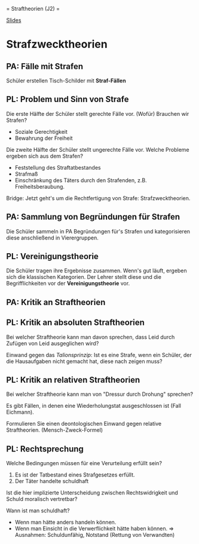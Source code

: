 = Straftheorien (J2) =

[Slides](http://xcosx.de/mgb/keineph-slides/slides/Straftheorien.html)

# Strafzwecktheorien

## PA: Fälle mit Strafen
Schüler erstellen Tisch-Schilder mit **Straf-Fällen**

## PL: Problem und Sinn von Strafe
Die erste Hälfte der Schüler stellt gerechte Fälle vor.
(Wofür) Brauchen wir Strafen?
* Soziale Gerechtigkeit
* Bewahrung der Freiheit

Die zweite Hälfte der Schüler stellt ungerechte Fälle vor.
Welche Probleme ergeben sich aus dem Strafen?
* Feststellung des Straftatbestandes
* Strafmaß
* Einschränkung des Täters durch den Strafenden, z.B. Freiheitsberaubung.

Bridge: Jetzt geht's um die Rechtfertigung von Strafe: Strafzwecktheorien.

## PA: Sammlung von Begründungen für Strafen
Die Schüler sammeln in PA Begründungen für's Strafen und kategorisieren diese anschließend in Vierergruppen.

## PL: Vereinigungstheorie
Die Schüler tragen ihre Ergebnisse zusammen. Wenn's gut läuft, ergeben sich die klassischen Kategorien. Der Lehrer stellt diese und die Begrifflichkeiten vor der **Vereinigungstheorie** vor.

## PA: Kritik an Straftheorien

## PL: Kritik an absoluten Straftheorien
Bei welcher Straftheorie kann man davon sprechen, dass Leid durch Zufügen von Leid ausgeglichen wird?

Einwand gegen das *Talionsprinzip*: Ist es eine Strafe, wenn ein Schüler, der die Hausaufgaben nicht gemacht hat, diese nach zeigen muss?

## PL: Kritik an relativen Straftheorien
Bei welcher Straftheorie kann man von "Dressur durch Drohung" sprechen?

Es gibt Fällen, in denen eine Wiederholungstat ausgeschlossen ist (Fall Eichmann).

Formulieren Sie einen deontologischen Einwand gegen relative Straftheorien. (Mensch-Zweck-Formel)

## PL: Rechtsprechung

Welche Bedingungen müssen für eine Verurteilung erfüllt sein?

1. Es ist der Tatbestand eines Strafgesetzes erfüllt.
2. Der Täter handelte schuldhaft

Ist die hier implizierte Unterscheidung zwischen Rechtswidrigkeit und Schuld moralisch vertretbar?

Wann ist man schuldhaft?
- Wenn man hätte anders handeln können.
- Wenn man Einsicht in die Verwerflichkeit hätte haben können.
=> Ausnahmen: Schuldunfähig, Notstand (Rettung von Verwandten)
